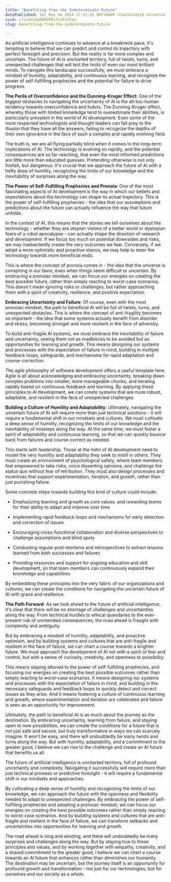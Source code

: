 ```yaml
---
title: "Benefiting from the Indeterminate Future"
datePublished: Sat May 04 2024 17:21:25 GMT+0000 (Coordinated Universal Time)
cuid: clvsdez6p000209jt2zhv3txu
slug: benefiting-from-the-indeterminate-future

---
```


As artificial intelligence continues to advance at a breakneck pace, it's tempting to believe that we can predict and control its trajectory with perfect foresight and precision. But the reality is far more complex and uncertain. The future of AI is uncharted territory, full of twists, turns, and unexpected challenges that will test the limits of even our most brilliant minds. To navigate this landscape successfully, we must embrace a mindset of humility, adaptability, and continuous learning, and recognize the power of self-fulfilling prophecies and the potential for failure to drive progress.

**The Perils of Overconfidence and the Dunning-Kruger Effect**: One of the biggest obstacles to navigating the uncertainty of AI is the all-too-human tendency towards overconfidence and hubris. The Dunning-Kruger effect, whereby those with limited knowledge tend to overestimate their abilities, is particularly prevalent in the world of AI development. Even some of the most respected technologists and thought leaders can fall prey to the illusion that they have all the answers, failing to recognize the depths of their own ignorance in the face of such a complex and rapidly evolving field.

The truth is, we are all flying partially blind when it comes to the long-term implications of AI. The technology is evolving so rapidly, and the potential consequences are so far-reaching, that even the most informed predictions are little more than educated guesses. Pretending otherwise is not only foolish, but dangerous. It's crucial that we approach the future of AI with a hefty dose of humility, recognizing the limits of our knowledge and the inevitability of surprises along the way.

**The Power of Self-Fulfilling Prophecies and Pronoia**: One of the most fascinating aspects of AI development is the way in which our beliefs and expectations about the technology can shape its actual trajectory. This is the power of self-fulfilling prophecies - the idea that our assumptions and predictions about the future can actually influence the way that future unfolds.

In the context of AI, this means that the stories we tell ourselves about the technology - whether they are utopian visions of a better world or dystopian fears of a robot apocalypse - can actually shape the direction of research and development. If we focus too much on potential downsides and risks, we may inadvertently create the very outcomes we fear. Conversely, if we adopt a more optimistic and proactive stance, we may help to steer the technology towards more beneficial ends.

This is where the concept of pronoia comes in - the idea that the universe is conspiring in our favor, even when things seem difficult or uncertain. By embracing a pronoiac mindset, we can focus our energies on creating the best possible future, rather than simply reacting to worst-case scenarios. This doesn't mean ignoring risks or challenges, but rather approaching them with a spirit of creativity, resilience, and positive expectation.

**Embracing Uncertainty and Failure**: Of course, even with the most pronoiac mindset, the path to beneficial AI will be full of twists, turns, and unexpected obstacles. This is where the concept of anti-fragility becomes so important - the idea that some systems actually benefit from disorder and stress, becoming stronger and more resilient in the face of adversity.

To build anti-fragile AI systems, we must embrace the inevitability of failure and uncertainty, seeing them not as roadblocks to be avoided but as opportunities for learning and growth. This means designing our systems and processes with the expectation of failure in mind, building in multiple feedback loops, safeguards, and mechanisms for rapid adaptation and course-correction.

The agile philosophy of software development offers a useful template here. Agile is all about acknowledging and embracing uncertainty, breaking down complex problems into smaller, more manageable chunks, and iterating rapidly based on continuous feedback and learning. By applying these principles to AI development, we can create systems that are more robust, adaptable, and resilient in the face of unexpected challenges.

**Building a Culture of Humility and Adaptability**: Ultimately, navigating the uncertain future of AI will require more than just technical solutions - it will require a fundamental shift in our mindsets and cultures. We must cultivate a deep sense of humility, recognizing the limits of our knowledge and the inevitability of missteps along the way. At the same time, we must foster a spirit of adaptability and continuous learning, so that we can quickly bounce back from failures and course-correct as needed.

This starts with leadership. Those at the helm of AI development need to model the very humility and adaptability they seek to instill in others. They must create an environment of psychological safety, where team members feel empowered to take risks, voice dissenting opinions, and challenge the status quo without fear of retribution. They must also design processes and incentives that support experimentation, iteration, and growth, rather than just punishing failure.

Some concrete steps towards building this kind of culture could include:

* Emphasizing learning and growth as core values, and rewarding teams for their ability to adapt and improve over time
    
* Implementing rapid feedback loops and mechanisms for early detection and correction of issues
    
* Encouraging cross-functional collaboration and diverse perspectives to challenge assumptions and blind spots
    
* Conducting regular post-mortems and retrospectives to extract lessons learned from both successes and failures
    
* Providing resources and support for ongoing education and skill development, so that team members can continuously expand their knowledge and capabilities
    

By embedding these principles into the very fabric of our organizations and cultures, we can create the conditions for navigating the uncertain future of AI with grace and resilience.

**The Path Forward**: As we look ahead to the future of artificial intelligence, it's clear that there will be no shortage of challenges and uncertainties along the way. From technical hurdles to ethical quandaries to the ever-present risk of unintended consequences, the road ahead is fraught with complexity and ambiguity.

But by embracing a mindset of humility, adaptability, and proactive optimism, and by building systems and cultures that are anti-fragile and resilient in the face of failure, we can chart a course towards a brighter future. We must approach the development of AI not with a spirit of fear and control, but with a sense of curiosity, creativity, and openness to possibility.

This means staying attuned to the power of self-fulfilling prophecies, and focusing our energies on creating the best possible outcomes rather than simply reacting to worst-case scenarios. It means designing our systems and processes with the expectation of failure in mind, and building in the necessary safeguards and feedback loops to quickly detect and correct issues as they arise. And it means fostering a culture of continuous learning and growth, where experimentation and iteration are celebrated and failure is seen as an opportunity for improvement.

Ultimately, the path to beneficial AI is as much about the journey as the destination. By embracing uncertainty, learning from failure, and staying open to new possibilities, we can create the conditions for a future that is not just safe and secure, but truly transformative in ways we can scarcely imagine. It won't be easy, and there will undoubtedly be many twists and turns along the way. But with humility, adaptability, and a commitment to the greater good, I believe we can rise to the challenge and create an AI future that benefits us all.

The future of artificial intelligence is uncharted territory, full of profound uncertainty and complexity. Navigating it successfully will require more than just technical prowess or predictive foresight - it will require a fundamental shift in our mindsets and approaches.

By cultivating a deep sense of humility and recognizing the limits of our knowledge, we can approach the future with the openness and flexibility needed to adapt to unexpected challenges. By embracing the power of self-fulfilling prophecies and adopting a pronoiac mindset, we can focus our energies on creating the best possible outcomes rather than simply reacting to worst-case scenarios. And by building systems and cultures that are anti-fragile and resilient in the face of failure, we can transform setbacks and uncertainties into opportunities for learning and growth.

The road ahead is long and winding, and there will undoubtedly be many surprises and challenges along the way. But by staying true to these principles and values, and by working together with empathy, creativity, and a shared commitment to the greater good, I believe we can chart a course towards an AI future that enhances rather than diminishes our humanity. The destination may be uncertain, but the journey itself is an opportunity for profound growth and transformation - not just for our technologies, but for ourselves and our society as a whole.